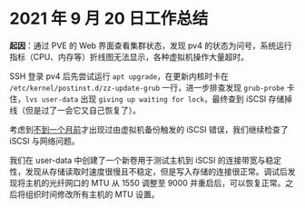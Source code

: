 # 2021 年 9 月 20 日工作总结

**起因**：通过 PVE 的 Web 界面查看集群状态，发现 pv4 的状态为问号，系统运行指标（CPU、内存等）折线图无法显示，各种虚拟机操作大量超时。

SSH 登录 pv4 后先尝试运行 `apt upgrade`，在更新内核时卡在 `/etc/kernel/postinst.d/zz-update-grub` 一行，进一步排查发现 `grub-probe` 卡住，`lvs user-data` 出现 `giving up waiting for lock`，最终查到 iSCSI 存储掉线（但是过了一会它又自己恢复了）。

考虑到[不到一个月前](2021-08-28.md)才出现过由虚拟机备份触发的 iSCSI 错误，我们继续检查了 iSCSI 与网络问题。

我们在 user-data 中创建了一个新卷用于测试主机到 iSCSI 的连接带宽与稳定性，发现从存储读取时速度很慢且不稳定，但是写入存储的连接很正常。调试后发现将主机的光纤网口的 MTU 从 1550 调整至 9000 并重启后，可以恢复正常。之后将组织时间修改所有主机的 MTU 设置。
